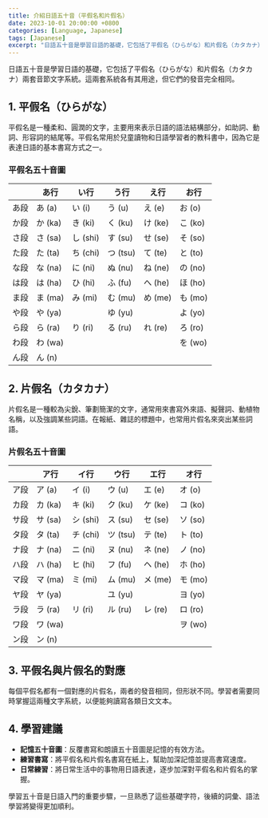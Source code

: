```yaml
---
title: 介紹日語五十音（平假名和片假名）
date: 2023-10-01 20:00:00 +0800
categories: [Language, Japanese]
tags: [Japanese] 
excerpt: "日語五十音是學習日語的基礎，它包括了平假名（ひらがな）和片假名（カタカナ）兩套音節文字系統。"
---
```


日語五十音是學習日語的基礎，它包括了平假名（ひらがな）和片假名（カタカナ）兩套音節文字系統。這兩套系統各有其用途，但它們的發音完全相同。

## **1. 平假名（ひらがな）**
平假名是一種柔和、圓潤的文字，主要用來表示日語的語法結構部分，如助詞、動詞、形容詞的結尾等。平假名常用於兒童讀物和日語學習者的教科書中，因為它是表達日語的基本書寫方式之一。

### 平假名五十音圖
|    | あ行 | い行 | う行 | え行 | お行 |
|----|----|----|----|----|----|
| あ段 | あ (a) | い (i) | う (u) | え (e) | お (o) |
| か段 | か (ka) | き (ki) | く (ku) | け (ke) | こ (ko) |
| さ段 | さ (sa) | し (shi) | す (su) | せ (se) | そ (so) |
| た段 | た (ta) | ち (chi) | つ (tsu) | て (te) | と (to) |
| な段 | な (na) | に (ni) | ぬ (nu) | ね (ne) | の (no) |
| は段 | は (ha) | ひ (hi) | ふ (fu) | へ (he) | ほ (ho) |
| ま段 | ま (ma) | み (mi) | む (mu) | め (me) | も (mo) |
| や段 | や (ya) |     | ゆ (yu) |     | よ (yo) |
| ら段 | ら (ra) | り (ri) | る (ru) | れ (re) | ろ (ro) |
| わ段 | わ (wa) |     |     |     | を (wo) |
| ん段 | ん (n) |     |     |     |     |

## **2. 片假名（カタカナ）**
片假名是一種較為尖銳、筆劃簡潔的文字，通常用來書寫外來語、擬聲詞、動植物名稱，以及強調某些詞語。在報紙、雜誌的標題中，也常用片假名來突出某些詞語。

### 片假名五十音圖
|    | ア行 | イ行 | ウ行 | エ行 | オ行 |
|----|----|----|----|----|----|
| ア段 | ア (a) | イ (i) | ウ (u) | エ (e) | オ (o) |
| カ段 | カ (ka) | キ (ki) | ク (ku) | ケ (ke) | コ (ko) |
| サ段 | サ (sa) | シ (shi) | ス (su) | セ (se) | ソ (so) |
| タ段 | タ (ta) | チ (chi) | ツ (tsu) | テ (te) | ト (to) |
| ナ段 | ナ (na) | ニ (ni) | ヌ (nu) | ネ (ne) | ノ (no) |
| ハ段 | ハ (ha) | ヒ (hi) | フ (fu) | ヘ (he) | ホ (ho) |
| マ段 | マ (ma) | ミ (mi) | ム (mu) | メ (me) | モ (mo) |
| ヤ段 | ヤ (ya) |     | ユ (yu) |     | ヨ (yo) |
| ラ段 | ラ (ra) | リ (ri) | ル (ru) | レ (re) | ロ (ro) |
| ワ段 | ワ (wa) |     |     |     | ヲ (wo) |
| ン段 | ン (n) |     |     |     |     |

## **3. 平假名與片假名的對應**
每個平假名都有一個對應的片假名，兩者的發音相同，但形狀不同。學習者需要同時掌握這兩種文字系統，以便能夠讀寫各類日文文本。

## **4. 學習建議**
- **記憶五十音圖**：反覆書寫和朗讀五十音圖是記憶的有效方法。
- **練習書寫**：將平假名和片假名書寫在紙上，幫助加深記憶並提高書寫速度。
- **日常練習**：將日常生活中的事物用日語表達，逐步加深對平假名和片假名的掌握。

學習五十音是日語入門的重要步驟，一旦熟悉了這些基礎字符，後續的詞彙、語法學習將變得更加順利。
